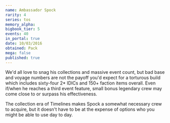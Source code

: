 ```yaml
---
name: Ambassador Spock
rarity: 4
series: tos
memory_alpha:
bigbook_tier: 5
events: 40
in_portal: true
date: 10/03/2016
obtained: Pack
mega: false
published: true
---
```


We'd all love to snag his collections and massive event count, but bad base and voyage numbers are not the payoff you'd expect for a torturous build which includes sixty-four 2* IDICs and 150+ faction items overall. Even if/when he reaches a third event feature, small bonus legendary crew may come close to or surpass his effectiveness.

The collection era of Timelines makes Spock a somewhat necessary crew to acquire, but it doesn't have to be at the expense of options who you might be able to use day to day.
